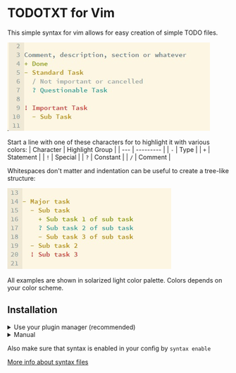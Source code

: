 # TODOTXT for Vim

This simple syntax for vim allows for easy creation of simple TODO files.

![Preview](Images/Preview.jpg)

Start a line with one of these characters for to highlight it with various colors:
| Character | Highlight Group |
| --- | --------- |
| `-` | Type      |
| `+` | Statement |
| `!` | Special   |
| `?` | Constant  |
| `/` | Comment   |


Whitespaces don't matter and indentation can be useful to create a tree-like structure:

![Whitespaces don't matter](Images/Whitespaces.jpg)

All examples are shown in solarized light color palette. Colors depends on your color scheme.

## Installation

<details>
  <summary>Use your plugin manager (recommended)</summary>

  For example using [vim-plug](https://github.com/junegunn/vim-plug):

  ```viml
  Plug 'EtiamNullam/vim-todotxt-syntax'
  ```
</details>

<details>
  <summary>Manual</summary>

  Move `todotxt.vim` to `~/vimfiles/syntax` (Windows) or `~/.vim/syntax` (Unix)
</details>

Also make sure that syntax is enabled in your config by `syntax enable`

[More info about syntax files](https://vim.wikia.com/wiki/Creating_your_own_syntax_files)
